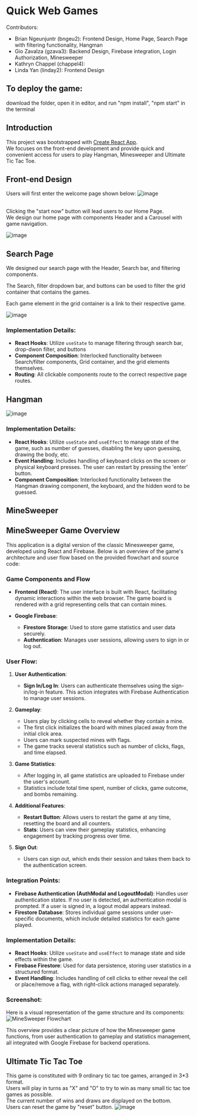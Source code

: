 # Quick Web Games 

Contributors: 
- Brian Ngeunjuntr (bngeu2): Frontend Design, Home Page, Search Page with filtering functionality, Hangman
- Gio Zavalza (gzava3): Backend Design, Firebase integration, Login Authorization, Minesweeper
- Kathryn Chappel (chappel4): 
- Linda Yan (linday2): Frontend Design

## To deploy the game:
download the folder, open it in editor, and run "npm install", "npm start" in the terminal

## Introduction
This project was bootstrapped with [Create React App](https://github.com/facebook/create-react-app).
<br />
We focuses on the front-end development and provide quick and convenient access for users to play Hangman, Minesweeper and Ultimate Tic Tac Toe.

## Front-end Design

Users will first enter the welcome page shown below:
![image](public/Welcomepage.png)

<br />
Clicking the "start now" button will lead users to our Home Page.
<br />
We design our home page with components Header and a Carousel with game navigation.

![image](public/Homepage.png)

## Search Page
We designed our search page with the Header, Search bar, and filtering components.

The Search, filter dropdown bar, and buttons can be used to filter the grid container that contains the games.

Each game element in the grid container is a link to their respective game.

![image](public/Searchpage.png)

### Implementation Details:

- **React Hooks**: Utilize `useState` to manage filtering through search bar, drop-dwon filter, and buttons
- **Component Composition**: Interlocked functionality between Search/filter components, Grid container, and the grid elements themselves.
- **Routing**: All clickable components route to the correct respective page routes.


## Hangman

![image](public/Hangman.png)

### Implementation Details:

- **React Hooks**: Utilize `useState` and `useEffect` to manage state of the game, such as number of guesses, disabling the key upon guessing, drawing the body, etc.
- **Event Handling**: Includes handling of keyboard clicks on the screen or physical keyboard presses. The user can restart by pressing the 'enter' button.
- **Component Composition**: Interlocked functionality between the Hangman drawing component, the keyboard, and the hidden word to be guessed.

## MineSweeper

## MineSweeper Game Overview

This application is a digital version of the classic Minesweeper game, developed using React and Firebase. Below is an overview of the game's architecture and user flow based on the provided flowchart and source code:

### Game Components and Flow

- **Frontend (React)**: The user interface is built with React, facilitating dynamic interactions within the web browser. The game board is rendered with a grid representing cells that can contain mines.

- **Google Firebase**:
  - **Firestore Storage**: Used to store game statistics and user data securely.
  - **Authentication**: Manages user sessions, allowing users to sign in or log out.

### User Flow:

1. **User Authentication**:
   - **Sign In/Log In**: Users can authenticate themselves using the sign-in/log-in feature. This action integrates with Firebase Authentication to manage user sessions.

2. **Gameplay**:
   - Users play by clicking cells to reveal whether they contain a mine.
   - The first click initializes the board with mines placed away from the initial click area.
   - Users can mark suspected mines with flags.
   - The game tracks several statistics such as number of clicks, flags, and time elapsed.

3. **Game Statistics**:
   - After logging in, all game statistics are uploaded to Firebase under the user's account.
   - Statistics include total time spent, number of clicks, game outcome, and bombs remaining.

4. **Additional Features**:
   - **Restart Button**: Allows users to restart the game at any time, resetting the board and all counters.
   - **Stats**: Users can view their gameplay statistics, enhancing engagement by tracking progress over time.

5. **Sign Out**:
   - Users can sign out, which ends their session and takes them back to the authentication screen.

### Integration Points:

- **Firebase Authentication (AuthModal and LogoutModal)**: Handles user authentication states. If no user is detected, an authentication modal is prompted. If a user is signed in, a logout modal appears instead.
- **Firestore Database**: Stores individual game sessions under user-specific documents, which include detailed statistics for each game played.

### Implementation Details:

- **React Hooks**: Utilize `useState` and `useEffect` to manage state and side effects within the game.
- **Firebase Firestore**: Used for data persistence, storing user statistics in a structured format.
- **Event Handling**: Includes handling of cell clicks to either reveal the cell or place/remove a flag, with right-click actions managed separately.

### Screenshot:
Here is a visual representation of the game structure and its components:
![MineSweeper Flowchart](public/MinesweeperDiagram.PNG)

This overview provides a clear picture of how the Minesweeper game functions, from user authentication to gameplay and statistics management, all integrated with Google Firebase for backend operations.

## Ultimate Tic Tac Toe
This game is constituted with 9 ordinary tic tac toe games, arranged in 3*3 format.
<br />
Users will play in turns as "X" and "O" to try to win as many small tic tac toe games as possible.
<br />
The current number of wins and draws are displayed on the bottom.
<br />
Users can reset the game by "reset" button.
![image](https://github.com/CS222-UIUC-SP24/group-project-team-95/assets/128328586/3a5392b4-ebbd-4f33-99b2-1761d123ea2e)

